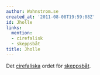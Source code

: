 ```yaml
---
author: Wahnstrom.se
created_at: '2011-08-08T19:59:08Z'
id: Jholle
links:
  mention:
  - cirefalisk
  - skeppsbåt
title: Jholle
---
```


Det [cirefaliska] ordet för [skeppsbåt].

  [cirefaliska]: cirefalisk
  [skeppsbåt]: skeppsbåt